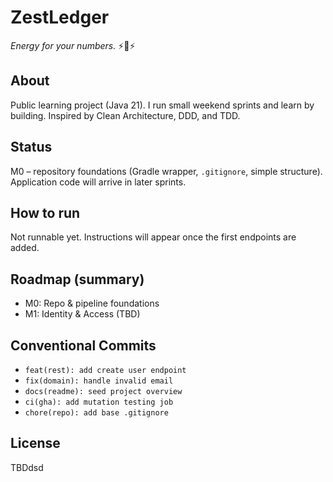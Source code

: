 # ZestLedger
*Energy for your numbers.* ⚡️📒⚡️

## About
Public learning project (Java 21). I run small weekend sprints and learn by building.
Inspired by Clean Architecture, DDD, and TDD.

## Status
M0 – repository foundations (Gradle wrapper, `.gitignore`, simple structure). Application code will arrive in later sprints.

## How to run
Not runnable yet. Instructions will appear once the first endpoints are added.

## Roadmap (summary)
- M0: Repo & pipeline foundations
- M1: Identity & Access (TBD)

## Conventional Commits 
- `feat(rest): add create user endpoint`
- `fix(domain): handle invalid email`
- `docs(readme): seed project overview`
- `ci(gha): add mutation testing job`
- `chore(repo): add base .gitignore`

## License
TBDdsd